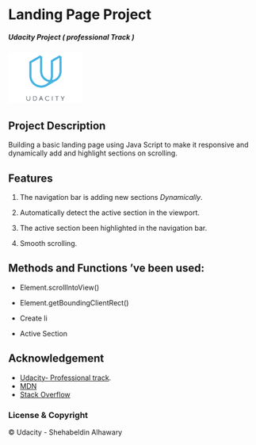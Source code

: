 # Landing Page Project

##### Udacity Project ( _professional_ Track )

<img src="images/udacity-review-logo-big.o.png" width= 150px>

## Project Description

Building a basic landing page using Java Script to make it responsive and dynamically add and highlight sections on scrolling.

## Features

1. The navigation bar is adding new sections _Dynamically_.

2. Automatically detect the active section in the viewport.

3. The active section been highlighted in the navigation bar.

4. Smooth scrolling.

## Methods and Functions ’ve been used:

- Element.scrollIntoView()

- Element.getBoundingClientRect()

- Create li

- Active Section

## Acknowledgement

- [Udacity- Professional track](https://www.udacity.com "Udacity").
- [MDN](https://developer.mozilla.org/en-US/ " Mozilla Developer Network")
- [Stack Overflow](https://stackoverflow.com/ "Stack Overflow")

### License & Copyright

© Udacity - Shehabeldin Alhawary
